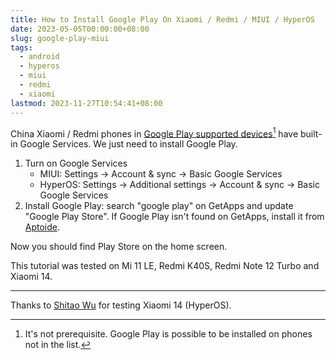 ```yaml
---
title: How to Install Google Play On Xiaomi / Redmi / MIUI / HyperOS
date: 2023-05-05T00:00:00+08:00
slug: google-play-miui
tags:
  - android
  - hyperos
  - miui
  - redmi
  - xiaomi
lastmod: 2023-11-27T10:54:41+08:00
---
```


China Xiaomi / Redmi phones in [Google Play supported devices](https://support.google.com/googleplay/answer/1727131)[^devices] have built-in Google Services. We just need to install Google Play.

[^devices]: It's not prerequisite. Google Play is possible to be installed on phones not in the list.

1. Turn on Google Services
    - MIUI: Settings -> Account & sync -> Basic Google Services
    - HyperOS: Settings -> Additional settings -> Account & sync -> Basic Google Services
1. Install Google Play: search "google play" on GetApps and update "Google Play Store". If Google Play isn't found on GetApps, install it from [Aptoide](https://en.aptoide.com/).

Now you should find Play Store on the home screen.

This tutorial was tested on Mi 11 LE, Redmi K40S, Redmi Note 12 Turbo and Xiaomi 14.

---

Thanks to [Shitao Wu](https://shitao5.org/) for testing Xiaomi 14 (HyperOS).

<!--
Xiaomi 14
HyperOS: 1.0.19.0.UNCCNXM

P.S. In my first attempt, I found no Google Play on GetApps and installed it from Aptoide. However, I find it on GetApps now. This is weird.
-->
